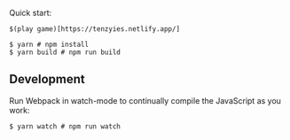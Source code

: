 Quick start:

```
$(play game)[https://tenzyies.netlify.app/]
```

```
$ yarn # npm install
$ yarn build # npm run build
````

## Development

Run Webpack in watch-mode to continually compile the JavaScript as you work:

```
$ yarn watch # npm run watch
```